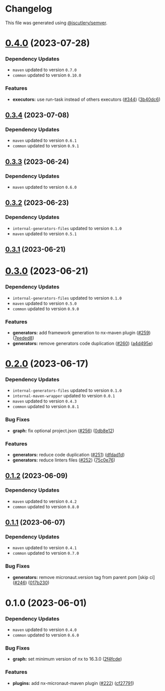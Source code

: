 # Changelog

This file was generated using [@jscutlery/semver](https://github.com/jscutlery/semver).

# [0.4.0](https://github.com/khalilou88/jnxplus/compare/nx-micronaut-maven-0.3.4...nx-micronaut-maven-0.4.0) (2023-07-28)

### Dependency Updates

* `maven` updated to version `0.7.0`
* `common` updated to version `0.10.0`

### Features

* **executors:** use run-task instead of others executors ([#344](https://github.com/khalilou88/jnxplus/issues/344)) ([3b40dc6](https://github.com/khalilou88/jnxplus/commit/3b40dc668b69d8dcd6f934bd894d46768d574e8c))



## [0.3.4](https://github.com/khalilou88/jnxplus/compare/nx-micronaut-maven-0.3.3...nx-micronaut-maven-0.3.4) (2023-07-08)

### Dependency Updates

* `maven` updated to version `0.6.1`
* `common` updated to version `0.9.1`


## [0.3.3](https://github.com/khalilou88/jnxplus/compare/nx-micronaut-maven-0.3.2...nx-micronaut-maven-0.3.3) (2023-06-24)

### Dependency Updates

* `maven` updated to version `0.6.0`


## [0.3.2](https://github.com/khalilou88/jnxplus/compare/nx-micronaut-maven-0.3.1...nx-micronaut-maven-0.3.2) (2023-06-23)

### Dependency Updates

* `internal-generators-files` updated to version `0.1.0`
* `maven` updated to version `0.5.1`


## [0.3.1](https://github.com/khalilou88/jnxplus/compare/nx-micronaut-maven-0.3.0...nx-micronaut-maven-0.3.1) (2023-06-21)



# [0.3.0](https://github.com/khalilou88/jnxplus/compare/nx-micronaut-maven-0.2.0...nx-micronaut-maven-0.3.0) (2023-06-21)

### Dependency Updates

* `internal-generators-files` updated to version `0.1.0`
* `maven` updated to version `0.5.0`
* `common` updated to version `0.9.0`

### Features

* **generators:** add framework generation to nx-maven plugin ([#259](https://github.com/khalilou88/jnxplus/issues/259)) ([7eeded8](https://github.com/khalilou88/jnxplus/commit/7eeded89e41c1feac148bf3cc119da30b42bc3df))
* **generators:** remove generators code duplication ([#260](https://github.com/khalilou88/jnxplus/issues/260)) ([a4d495e](https://github.com/khalilou88/jnxplus/commit/a4d495ed73a23dc2e146f798b29ac37383dbe923))



# [0.2.0](https://github.com/khalilou88/jnxplus/compare/nx-micronaut-maven-0.1.2...nx-micronaut-maven-0.2.0) (2023-06-17)

### Dependency Updates

* `internal-generators-files` updated to version `0.1.0`
* `internal-maven-wrapper` updated to version `0.0.1`
* `maven` updated to version `0.4.3`
* `common` updated to version `0.8.1`

### Bug Fixes

* **graph:** fix optional project.json ([#256](https://github.com/khalilou88/jnxplus/issues/256)) ([0db8e12](https://github.com/khalilou88/jnxplus/commit/0db8e12a1d7056d6423ae664ae70725099ad33bd))


### Features

* **generators:** reduce code duplication ([#251](https://github.com/khalilou88/jnxplus/issues/251)) ([dfdad1d](https://github.com/khalilou88/jnxplus/commit/dfdad1dfd2ef13303e1c12a4d824261d5bf407be))
* **generators:** reduce linters files ([#252](https://github.com/khalilou88/jnxplus/issues/252)) ([75c0e76](https://github.com/khalilou88/jnxplus/commit/75c0e769e7917ef91584b4f5dcb5efbff80da6c2))



## [0.1.2](https://github.com/khalilou88/jnxplus/compare/nx-micronaut-maven-0.1.1...nx-micronaut-maven-0.1.2) (2023-06-09)

### Dependency Updates

* `maven` updated to version `0.4.2`
* `common` updated to version `0.8.0`


## [0.1.1](https://github.com/khalilou88/jnxplus/compare/nx-micronaut-maven-0.1.0...nx-micronaut-maven-0.1.1) (2023-06-07)

### Dependency Updates

* `maven` updated to version `0.4.1`
* `common` updated to version `0.7.0`

### Bug Fixes

* **generators:** remove micronaut.version tag from parent pom [skip ci] ([#246](https://github.com/khalilou88/jnxplus/issues/246)) ([017b230](https://github.com/khalilou88/jnxplus/commit/017b230013c981198ec5e2711ccbae031e67c26d))



# 0.1.0 (2023-06-01)

### Dependency Updates

* `maven` updated to version `0.4.0`
* `common` updated to version `0.6.0`

### Bug Fixes

* **graph:** set minimum version of nx to 16.3.0 ([2f4fcde](https://github.com/khalilou88/jnxplus/commit/2f4fcdeb26886bc808e9ab72f49379e9096d7c23))


### Features

* **plugins:** add nx-micronaut-maven plugin ([#222](https://github.com/khalilou88/jnxplus/issues/222)) ([cf27791](https://github.com/khalilou88/jnxplus/commit/cf27791aa678d03306318cb4429616f0385611e2))
